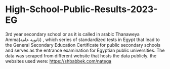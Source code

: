 # High-School-Public-Results-2023-EG
3rd year secondary school or as it is called in arabic Thanaweya Amma(ثانوية عامة) , which series of standardized tests in Egypt that lead to the General Secondary Education Certificate for public secondary schools and serves as the entrance examination for Egyptian public universities.
The data was scraped from different website that hosts the data publicly. the websites used were: 
https://shbabbek.com/natega
